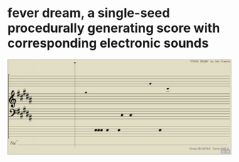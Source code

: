 # fever dream, a single-seed procedurally generating score with corresponding electronic sounds

![alt text](https://github.com/datramt/feverdream/blob/master/score%20shot%203.png)
